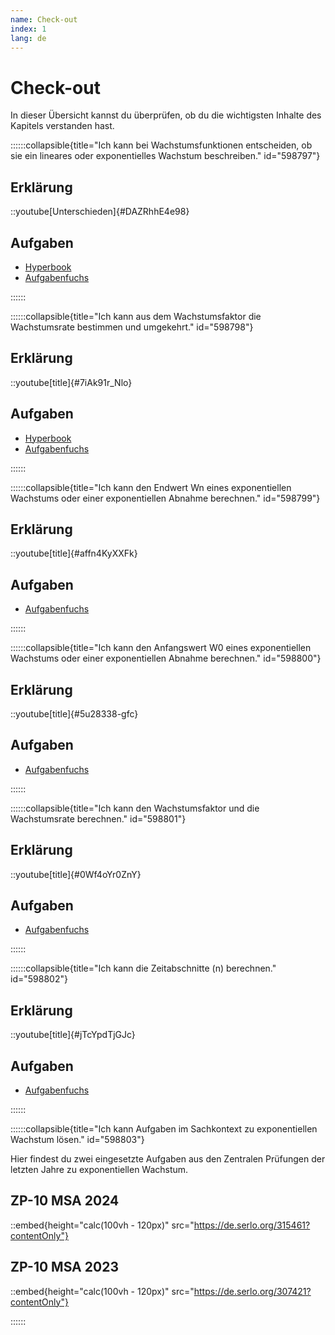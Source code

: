 ```yaml
---
name: Check-out
index: 1
lang: de
---
```


# Check-out

In dieser Übersicht kannst du überprüfen, ob du die wichtigsten Inhalte des Kapitels verstanden hast.

::::::collapsible{title="Ich kann bei Wachstumsfunktionen entscheiden, ob sie ein lineares oder exponentielles Wachstum beschreiben." id="598797"}

## Erklärung

::youtube[Unterschieden]{#DAZRhhE4e98}

## Aufgaben

- [Hyperbook](/mittelstufe/expontentialfunktion/01-lineares-exponentielles-wachstum/05-wachstum-unterschieden)
- [Aufgabenfuchs](https://mathe.aufgabenfuchs.de/potenz/exp_wachstum.shtml?sichtbar(3,4))


::::::

::::::collapsible{title="Ich kann aus dem Wachstumsfaktor die Wachstumsrate bestimmen und umgekehrt." id="598798"}

## Erklärung

::youtube[title]{#7iAk91r_Nlo}

## Aufgaben

- [Hyperbook](/mittelstufe/expontentialfunktion/02-wachstumsrate-und-wachstumsfaktor/02-wachstrumsrate-und-faktor-bestimmen)
- [Aufgabenfuchs](https://mathe.aufgabenfuchs.de/potenz/exp_wachstum.shtml?sichtbar(6,7,9,10,17,18,20,21))

::::::

::::::collapsible{title="Ich kann den Endwert Wn eines exponentiellen Wachstums oder einer exponentiellen Abnahme berechnen." id="598799"}

## Erklärung

::youtube[title]{#affn4KyXXFk}


## Aufgaben

- [Aufgabenfuchs](https://mathe.aufgabenfuchs.de/potenz/exp_wachstum.shtml?sichtbar(11,12,13,14,15,22,23,25,26))

::::::

::::::collapsible{title="Ich kann den Anfangswert W0 eines exponentiellen Wachstums oder einer exponentiellen Abnahme berechnen." id="598800"}

## Erklärung

::youtube[title]{#5u28338-gfc}


## Aufgaben

- [Aufgabenfuchs](https://mathe.aufgabenfuchs.de/potenz/exp_wachstum.shtml?sichtbar(28,29,30,31))

::::::

::::::collapsible{title="Ich kann den Wachstumsfaktor und die Wachstumsrate berechnen." id="598801"}

## Erklärung

::youtube[title]{#0Wf4oYr0ZnY}

## Aufgaben

- [Aufgabenfuchs](https://mathe.aufgabenfuchs.de/potenz/exp_wachstum.shtml?sichtbar(33,34,35,36,37))

::::::

::::::collapsible{title="Ich kann die Zeitabschnitte (n) berechnen." id="598802"}

## Erklärung

::youtube[title]{#jTcYpdTjGJc}

## Aufgaben

- [Aufgabenfuchs](https://mathe.aufgabenfuchs.de/potenz/exp_wachstum.shtml?sichtbar(46,47,48))

::::::

::::::collapsible{title="Ich kann Aufgaben im Sachkontext zu exponentiellen Wachstum lösen." id="598803"}

Hier findest du zwei eingesetzte Aufgaben aus den Zentralen Prüfungen der letzten Jahre zu exponentiellen Wachstum.

## ZP-10 MSA 2024

::embed{height="calc(100vh - 120px)" src="https://de.serlo.org/315461?contentOnly"}

## ZP-10 MSA 2023

::embed{height="calc(100vh - 120px)" src="https://de.serlo.org/307421?contentOnly"}


::::::